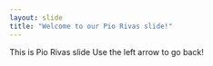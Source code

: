 ```yaml
---
layout: slide
title: "Welcome to our Pio Rivas slide!"
---
```

This is Pio Rivas slide
Use the left arrow to go back!